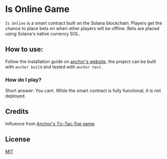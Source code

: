 # Is Online Game
`Is Online` is a smart contract built on the Solana blockchain. Players get the chance to place bets on when other players will be offline. Bets are placed using Solana's native currency SOL.

## How to use:
Follow the installation guide on [anchor's website](https://www.anchor-lang.com/docs/installation), the project can be built with `anchor build` and tested with `anchor test`.

### How do I play?
Short answer: You cant. While the smart contract is fully functional, it is not deployed. 

## Credits
Influence from [Anchor's Tic-Tac-Toe game](https://www.anchor-lang.com/docs/tic-tac-toe).

## License
[MIT](https://choosealicense.com/licenses/mit/)
